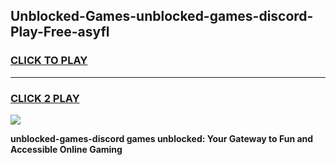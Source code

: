 
## Unblocked-Games-unblocked-games-discord-Play-Free-asyfl
<h3>
<a href="https://premium76.site?title=unblocked-games-discord&ref=18A1">CLICK TO PLAY</a></h3>
<hr>

<h3>
<a href="https://premium76.site?title=unblocked-games-discord&ref=18A1">CLICK 2 PLAY</a>
  
</h3>

<a href="https://premium76.site?title=unblocked-games-discord&ref=18A1"><img src="https://clearcache.store/games.png"></a>


**unblocked-games-discord games unblocked: Your Gateway to Fun and Accessible Online Gaming**
